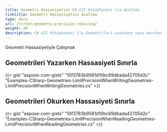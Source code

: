```yaml
---
title: Geometri Hassasiyetini C# GIS Kütüphanesi ile Azaltma
linktitle: Geometri Hassasiyetini Azaltma
type: docs
url: /tr/net/geometry-precision-reducing/
weight: 40
description: C# GIS Kütüphanesi ile Geometrileri yazarken veya okurken Hassasiyeti Sınırla.
---
```


Geometri Hassasiyetiyle Çalışmak

## **Geometrileri Yazarken Hassasiyeti Sınırla**
{{< gist "aspose-com-gists" "10f3783b9581d10bc69dbada42705d2c" "Examples-CSharp-Geometries-LimitPrecisionWhenWritingGeometries-LimitPrecisionWhenWritingGeometries.cs" >}}
## **Geometrileri Okurken Hassasiyeti Sınırla**
{{< gist "aspose-com-gists" "10f3783b9581d10bc69dbada42705d2c" "Examples-CSharp-Geometries-LimitPrecisionWhenReadingGeometries-LimitPrecisionWhenReadingGeometries.cs" >}}

